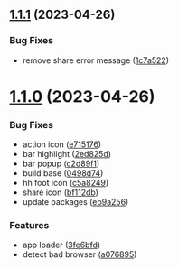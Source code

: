 ## [1.1.1](https://github.com/petermihailov/groove/compare/v1.1.0...v1.1.1) (2023-04-26)


### Bug Fixes

* remove share error message ([1c7a522](https://github.com/petermihailov/groove/commit/1c7a5225bb7e87e83b33d9ac27f7333099046757))



# [1.1.0](https://github.com/petermihailov/groove/compare/0498d7451100bbf933993d7d3487408a82329e29...v1.1.0) (2023-04-26)


### Bug Fixes

* action icon ([e715176](https://github.com/petermihailov/groove/commit/e715176d2a3d0d95c75e8243d5aae67b52d4439e))
* bar highlight ([2ed825d](https://github.com/petermihailov/groove/commit/2ed825ddee050ccf50ae6aba94909b574c14d6bc))
* bar popup ([c2d89f1](https://github.com/petermihailov/groove/commit/c2d89f14083f9dfcc53a33a2ea06ebc99785e83b))
* build base ([0498d74](https://github.com/petermihailov/groove/commit/0498d7451100bbf933993d7d3487408a82329e29))
* hh foot icon ([c5a8249](https://github.com/petermihailov/groove/commit/c5a8249ffa8a4257a5c16c9c2b8bec0e7afd8f72))
* share icon ([bf112db](https://github.com/petermihailov/groove/commit/bf112dbe27a48395a2105a38172c6c4ee80c75df))
* update packages ([eb9a256](https://github.com/petermihailov/groove/commit/eb9a2569d16aecbd7c272c88f07c2a694d253a38))


### Features

* app loader ([3fe6bfd](https://github.com/petermihailov/groove/commit/3fe6bfddca9cf94b710b4d3db8bb4c768e7e2200))
* detect bad browser ([a076895](https://github.com/petermihailov/groove/commit/a07689587123e9e80a5d0992d9e3c97e49df645d))



